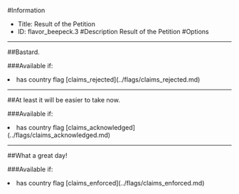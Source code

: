 #Information
 - Title: Result of the Petition
 - ID: flavor_beepeck.3
#Description
Result of the Petition
#Options

___
##Bastard.

###Available if:
<li>has country flag [claims_rejected](../flags/claims_rejected.md)</li>

___
##At least it will be easier to take now.

###Available if:
<li>has country flag [claims_acknowledged](../flags/claims_acknowledged.md)</li>

___
##What a great day!

###Available if:
<li>has country flag [claims_enforced](../flags/claims_enforced.md)</li>
